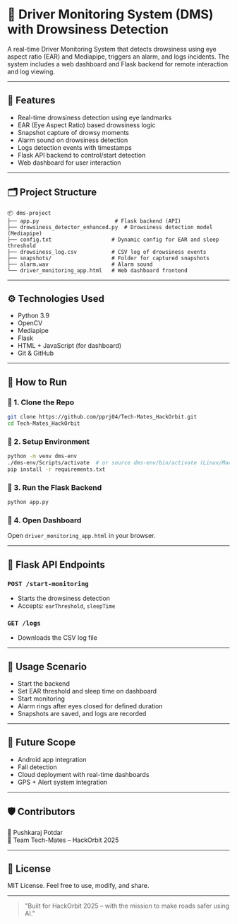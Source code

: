 # 🚗 Driver Monitoring System (DMS) with Drowsiness Detection

A real-time Driver Monitoring System that detects drowsiness using eye aspect ratio (EAR) and Mediapipe, triggers an alarm, and logs incidents. The system includes a web dashboard and Flask backend for remote interaction and log viewing.

---

## 🧠 Features

- Real-time drowsiness detection using eye landmarks
- EAR (Eye Aspect Ratio) based drowsiness logic
- Snapshot capture of drowsy moments
- Alarm sound on drowsiness detection
- Logs detection events with timestamps
- Flask API backend to control/start detection
- Web dashboard for user interaction

---

## 🗂️ Project Structure

```
📦 dms-project
├── app.py                        # Flask backend (API)
├── drowsiness_detector_enhanced.py  # Drowsiness detection model (Mediapipe)
├── config.txt                   # Dynamic config for EAR and sleep threshold
├── drowsiness_log.csv           # CSV log of drowsiness events
├── snapshots/                   # Folder for captured snapshots
├── alarm.wav                    # Alarm sound
└── driver_monitoring_app.html   # Web dashboard frontend
```

---

## ⚙️ Technologies Used
- Python 3.9
- OpenCV
- Mediapipe
- Flask
- HTML + JavaScript (for dashboard)
- Git & GitHub

---

## 🚀 How to Run

### 📌 1. Clone the Repo
```bash
git clone https://github.com/pprj04/Tech-Mates_HackOrbit.git
cd Tech-Mates_HackOrbit
```

### 📌 2. Setup Environment
```bash
python -m venv dms-env
./dms-env/Scripts/activate  # or source dms-env/bin/activate (Linux/Mac)
pip install -r requirements.txt
```

### 📌 3. Run the Flask Backend
```bash
python app.py
```

### 📌 4. Open Dashboard
Open `driver_monitoring_app.html` in your browser.

---

## 📡 Flask API Endpoints

### `POST /start-monitoring`
- Starts the drowsiness detection
- Accepts: `earThreshold`, `sleepTime`

### `GET /logs`
- Downloads the CSV log file

---

## 🎯 Usage Scenario
- Start the backend
- Set EAR threshold and sleep time on dashboard
- Start monitoring
- Alarm rings after eyes closed for defined duration
- Snapshots are saved, and logs are recorded

---

## 🤖 Future Scope
- Android app integration
- Fall detection
- Cloud deployment with real-time dashboards
- GPS + Alert system integration

---

## 🛡️ Contributors
👤 Pushkaraj Potdar  
👥 Team Tech-Mates – HackOrbit 2025

---

## 📄 License
MIT License. Feel free to use, modify, and share.

---

> "Built for HackOrbit 2025 – with the mission to make roads safer using AI."
